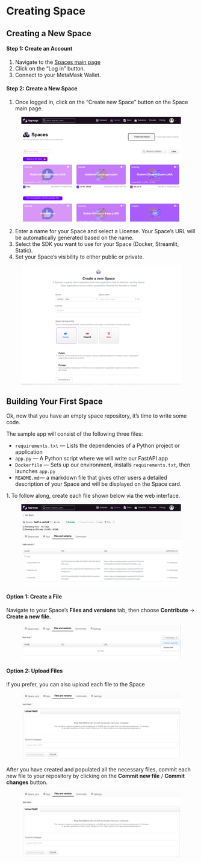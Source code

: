 # Creating Space

## Creating a New Space

#### Step 1: Create an Account <a href="#c2ed" id="c2ed"></a>

1. Navigate to the [Spaces main page](https://lagrangedao.org/spaces)
2. Click on the “Log in” button.
3. Connect to your MetaMask Wallet.

#### Step 2: Create a New Space <a href="#aa71" id="aa71"></a>

1. Once logged in, click on the “Create new Space” button on the Space main page.

<figure><img src="../.gitbook/assets/image (9).png" alt=""><figcaption></figcaption></figure>

2. Enter a name for your Space and select a License. Your Space’s URL will be automatically generated based on the name.
3. Select the SDK you want to use for your Space (Docker, Streamlit, Static).
4. Set your Space’s visibility to either public or private.

<figure><img src="../.gitbook/assets/image (1) (1).png" alt=""><figcaption></figcaption></figure>

## Building Your First Space

Ok, now that you have an empty space repository, it’s time to write some code.&#x20;

The sample app will consist of the following three files:

* `requirements.txt` — Lists the dependencies of a Python project or application
* `app.py` — A Python script where we will write our FastAPI app
* `Dockerfile` — Sets up our environment, installs `requirements.txt`, then launches `app.py`
* `README.md`— a markdown file that gives other users a detailed description of your Space and will be displayed on the Space card.

1\. To follow along, create each file shown below via the web interface.&#x20;

<figure><img src="../.gitbook/assets/image (7).png" alt=""><figcaption></figcaption></figure>

#### **Option 1:** Create a File

Navigate to your Space’s **Files and versions** tab, then choose **Contribute** → **Create a new file.**

<figure><img src="../.gitbook/assets/image (8).png" alt=""><figcaption></figcaption></figure>

#### **Option 2:**  Upload Files

if you prefer, you can also upload each file to the Space

<figure><img src="../.gitbook/assets/image (6).png" alt=""><figcaption></figcaption></figure>

After you have created and populated all the necessary files, commit each new file to your repository by clicking on the **Commit new file** / **Commit changes** button.

<figure><img src="../.gitbook/assets/image (4).png" alt=""><figcaption></figcaption></figure>

###
